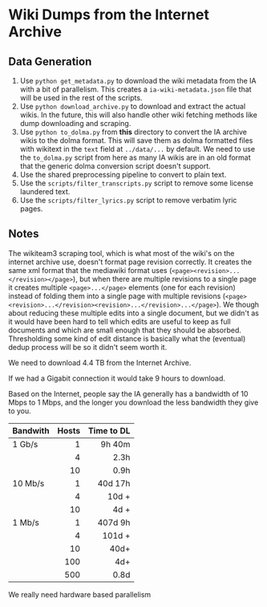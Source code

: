 # Wiki Dumps from the Internet Archive

## Data Generation

1. Use `python get_metadata.py` to download the wiki metadata from the IA with a bit of parallelism. This creates a `ia-wiki-metadata.json` file that will be used in the rest of the scripts.
2. Use `python download_archive.py` to download and extract the actual wikis. In the future, this will also handle other wiki fetching methods like dump downloading and scraping.
3. Use `python to_dolma.py` from **this** directory to convert the IA archive wikis to the dolma format. This will save them as dolma formatted files with wikitext in the `text` field at `../data/...` by default. We need to use the `to_dolma.py` script from here as many IA wikis are in an old format that the generic dolma conversion script doesn't support.
4. Use the shared preprocessing pipeline to convert to plain text.
5. Use the `scripts/filter_transcripts.py` script to remove some license laundered text.
6. Use the `scripts/filter_lyrics.py` script to remove verbatim lyric pages.

## Notes

The wikiteam3 scraping tool, which is what most of the wiki's on the internet archive use, doesn't format page revision correctly. It creates the same xml format that the mediawiki format uses (`<page><revision>...</revision></page>`), but when there are multiple revisions to a single page it creates multiple `<page>...</page>` elements (one for each revision) instead of folding them into a single page with multiple revisions (`<page><revision>...</revision><revision>...</revision>...</page>`). We though about reducing these multiple edits into a single document, but we didn't as it would have been hard to tell which edits are useful to keep as full documents and which are small enough that they should be absorbed. Thresholding some kind of edit distance is basically what the (eventual) dedup process will be so it didn't seem worth it.

We need to download 4.4 TB from the Internet Archive.

If we had a Gigabit connection it would take 9 hours to download.

Based on the Internet, people say the IA generally has a bandwidth of 10 Mbps to 1 Mbps, and the longer you download the less bandwidth they give to you.

| Bandwith | Hosts | Time to DL |
|----------|------:|-----------:|
| 1 Gb/s   | 1     | 9h 40m     |
|          | 4     | 2.3h       |
|          | 10    | 0.9h       |
| 10 Mb/s  | 1     | 40d 17h    |
|          | 4     | 10d +      |
|          | 10    | 4d +       |
| 1 Mb/s   | 1     | 407d 9h    |
|          | 4     | 101d +     |
|          | 10    | 40d+       |
|          | 100   | 4d+        |
|          | 500   | 0.8d       |

We really need hardware based parallelism
